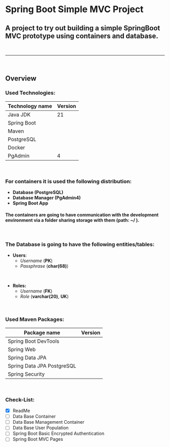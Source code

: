 # Spring Boot Simple MVC Project


## A project to try out building a simple SpringBoot MVC prototype using containers and database.

<br>

---

<br>

## Overview

### Used Technologies:

|Technology name|Version|
|---|---|
|Java JDK | 21 |
|Spring Boot | |
|Maven | |
|PostgreSQL | |
|Docker | |
|PgAdmin | 4 | 

<br>

### For containers it is used the following distribution:

* **Database (PostgreSQL)**
* **Database Manager (PgAdmin4)**
* **Spring Boot App**

#### The containers are going to have communication with the development environment via a folder sharing storage with them (path: ~/ ).

<br>

### The Database is going to have the following entities/tables:

* **Users**: 
	* *Username* (**PK**)
	* *Passphrase* (**char(68)**)

<br>

* **Roles:**
	* *Username* (**FK**)
	* *Role* (**varchar(20)**, **UK**)
	
<br>

### Used Maven Packages:

|Package name|Version|
|---|---|
| Spring Boot DevTools | |
| Spring Web | |
| Spring Data JPA | |
| Spring Data JPA PostgreSQL |
| Spring Security | |

<br>

### Check-List:
- [x] ReadMe
- [ ] Data Base Container
- [ ] Data Base Management Container
- [ ] Data Base User Population
- [ ] Spring Boot Basic Encrypted Authentication
- [ ] Spring Boot MVC Pages